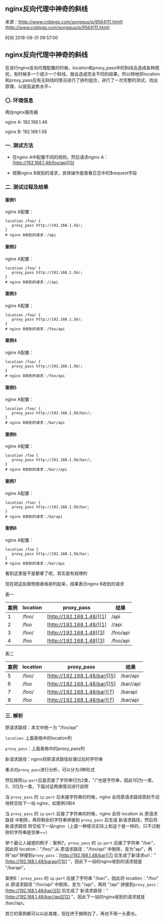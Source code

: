 ## nginx反向代理中神奇的斜线

来源：[http://www.cnblogs.com/songguo/p/9564111.html](http://www.cnblogs.com/songguo/p/9564111.html)

时间 2018-08-31 09:57:00



## nginx反向代理中神奇的斜线

在进行nginx反向代理配置的时候，location和proxy_pass中的斜线会造成各种困扰，有时候多一个或少一个斜线，就会造成完全不同的结果，所以特地将location和proxy_pass后有无斜线的情况进行了排列组合，进行了一次完整的测试，找出原理，以提高姿势水平~


### 〇. 环境信息

两台nginx服务器

nginx A: 192.168.1.48

nginx B: 192.168.1.56


### 一. 测试方法


* 在nginx A中配置不同的规则，然后请求nginx A：  [http://192.168.1.48/foo/api][0]
    
* 观察nginx B收到的请求，具体操作是查看日志中的$request字段
  


### 二. 测试过程及结果


#### 案例1

nginx A配置：

```nginx
location /foo/ {
   proxy_pass http://192.168.1.56/;
}
# nginx B收到的请求：/api
```


#### 案例2

nginx A配置：

```nginx
location /foo/ {
   proxy_pass http://192.168.1.56/;
}
# nginx B收到的请求：//api
```


#### 案例3

nginx A配置：

```nginx
location /foo/ {
   proxy_pass http://192.168.1.56/;
}
# nginx B收到的请求：/foo/api
```


#### 案例4

nginx A配置：

```nginx
location /foo/ {
   proxy_pass http://192.168.1.56/;
}
# nginx B收到的请求：/foo/api
```


#### 案例5

nginx A配置：

```nginx
location /foo/ {
   proxy_pass http://192.168.1.56/bar/;
}
# nginx B收到的请求：/bar/api
```


#### 案例6

nginx A配置：

```nginx
location /foo {
   proxy_pass http://192.168.1.56/bar/;
}
# nginx B收到的请求：/bar//api
```


#### 案例7

nginx A配置：

```nginx
location /foo/ {
   proxy_pass http://192.168.1.56/bar;
}
# nginx B收到的请求：/barapi
```


#### 案例8

nginx A配置：

```nginx
location /foo {
   proxy_pass http://192.168.1.56/bar;
}
# nginx B收到的请求：/bar/api
```

看到这里是不是都晕了呢，其实是有规律的

现在把这些案例按表格排列起来，结果表示nginx B收到的请求

表一

| 案例 | location | proxy_pass | 结果 |
| - | - | - | - |
| 1 | /foo/ | [http://192.168.1.48/][1] | /api |
| 2 | /foo | [http://192.168.1.48/][1] | //api |
| 3 | /foo/ | [http://192.168.1.48][3] | /foo/api |
| 4 | /foo | [http://192.168.1.48][3] | /foo/api |
  

表二

| 案例 | location | proxy_pass | 结果 |
| - | - | - | - |
| 5 | /foo/ | [http://192.168.1.48/bar/][5] | /bar/api |
| 6 | /foo | [http://192.168.1.48/bar/][5] | /bar//api |
| 7 | /foo/ | [http://192.168.1.48/bar][7] | /barapi |
| 8 | /foo | [http://192.168.1.48/bar][7] | /bar/api |
  


### 三. 解析

原请求路径：本文中统一为 "/foo/api"

`location`: 上面表格中的location列

`proxy_pass`：上面表格中的proxy_pass列

新请求路径：nginx将原请求路径处理过后的字符串

重点对`proxy_pass`进行分析，可以分为3种形式

然后按照`ip:port`后是否接了字符串归为2类，"/"也是字符串，因此1归为一类，2、3归为一类，下面对这两类情况进行说明

当 `proxy_pass` 的 `ip:port` 后未接字符串的时候，nginx 会将原请求路径原封不动地转交给下一站 nginx，如案例3和4

当 `proxy_pass` 的 `ip:port` 后接了字符串的时候，nginx 会将 location 从 原请求路径 中剔除，再将剩余的字符串拼接到 `proxy_pass` 后生成 新请求路径，然后将 新请求路径 转交给下一站nginx（上面一种情况实际上和这个是一样的，只不过剔除的字符串是空串~~）

举个最让人疑惑的例子：案例7。`proxy_pass` 的 `ip:port` 后接了字符串 "/bar"，因此将 location："/foo/" 从 原请求路径："/foo/api" 中剔除，变为"api"，再将"api"拼接到`proxy_pass`：[http://192.168.1.48/bar][7]
后生成了新请求url："[http://192.168.1.48/barapi][10]
"，因此下一站的nginx收到的请求就是 "/barapi"。

案例6：`proxy_pass` 的 `ip:port` 后接了字符串 "/bar/"，因此将 location："/foo" 从 原请求路径 "/foo/api" 中剔除，变为 "/api"，再将 "/api" 拼接到`proxy_pass`：[http://192.168.1.48/bar/][5]
后生成了 新请求路径："[http://192.168.1.48/bar//api][12]
"，因此下一站的nginx收到的请求就是 /bar//api。

其它的案例都可以以此类推，现在终于搞明白了，再也不用一头雾水。


[0]: http://192.168.1.48/foo/api
[1]: http://192.168.1.48/
[2]: http://192.168.1.48/
[3]: http://192.168.1.48/
[4]: http://192.168.1.48/
[5]: http://192.168.1.48/bar/
[6]: http://192.168.1.48/bar/
[7]: http://192.168.1.48/bar
[8]: http://192.168.1.48/bar
[9]: http://192.168.1.48/bar
[10]: http://192.168.1.48/barapi
[11]: http://192.168.1.48/bar/
[12]: http://192.168.1.48/bar//api